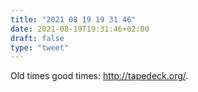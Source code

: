 ```yaml
---
title: "2021 08 19 19 31 46"
date: 2021-08-19T19:31:46+02:00
draft: false
type: "tweet"
---
```

Old times good times: <http://tapedeck.org/>.
